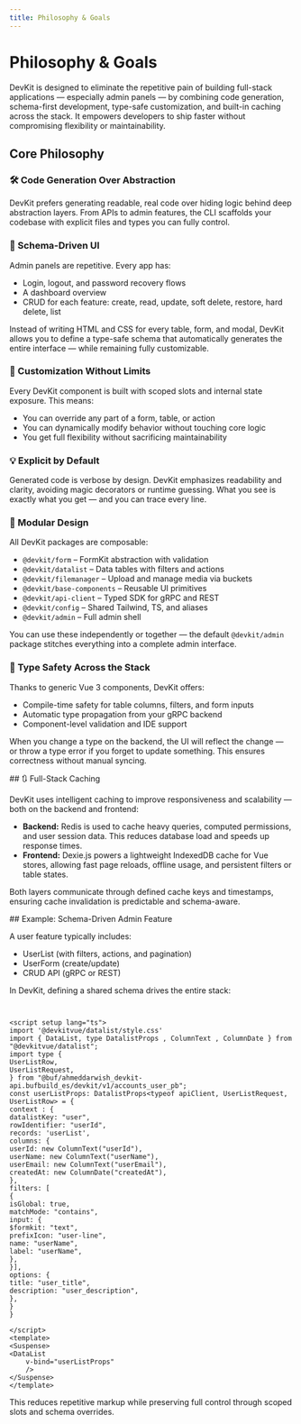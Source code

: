 ```yaml
---
title: Philosophy & Goals
---
```

# Philosophy & Goals
DevKit is designed to eliminate the repetitive pain of building full-stack applications — especially admin panels — by combining code generation, schema-first development, type-safe customization, and built-in caching across the stack. It empowers developers to ship faster without compromising flexibility or maintainability.

## Core Philosophy

### 🛠 Code Generation Over Abstraction

DevKit prefers generating readable, real code over hiding logic behind deep abstraction layers. From APIs to admin features, the CLI scaffolds your codebase with explicit files and types you can fully control.

### 🔁 Schema-Driven UI

Admin panels are repetitive. Every app has:

* Login, logout, and password recovery flows
* A dashboard overview
* CRUD for each feature: create, read, update, soft delete, restore, hard delete, list

Instead of writing HTML and CSS for every table, form, and modal, DevKit allows you to define a type-safe schema that automatically generates the entire interface — while remaining fully customizable.

### 🔧 Customization Without Limits

Every DevKit component is built with scoped slots and internal state exposure. This means:

* You can override any part of a form, table, or action
* You can dynamically modify behavior without touching core logic
* You get full flexibility without sacrificing maintainability

### 💡 Explicit by Default

Generated code is verbose by design. DevKit emphasizes readability and clarity, avoiding magic decorators or runtime guessing. What you see is exactly what you get — and you can trace every line.

### 🧩 Modular Design

All DevKit packages are composable:

* `@devkit/form` – FormKit abstraction with validation
* `@devkit/datalist` – Data tables with filters and actions
* `@devkit/filemanager` – Upload and manage media via buckets
* `@devkit/base-components` – Reusable UI primitives
* `@devkit/api-client` – Typed SDK for gRPC and REST
* `@devkit/config` – Shared Tailwind, TS, and aliases
* `@devkit/admin` – Full admin shell

You can use these independently or together — the default `@devkit/admin` package stitches everything into a complete admin interface.

### 🧬 Type Safety Across the Stack

Thanks to generic Vue 3 components, DevKit offers:

* Compile-time safety for table columns, filters, and form inputs
* Automatic type propagation from your gRPC backend
* Component-level validation and IDE support

When you change a type on the backend, the UI will reflect the change — or throw a type error if you forget to update something. This ensures correctness without manual syncing.

<AppIcon icon='typesafety-graph' class="custom-icon w-full bg-white" />
## 🔃 Full-Stack Caching

DevKit uses intelligent caching to improve responsiveness and scalability — both on the backend and frontend:

* **Backend:** Redis is used to cache heavy queries, computed permissions, and user session data. This reduces database load and speeds up response times.
* **Frontend:** Dexie.js powers a lightweight IndexedDB cache for Vue stores, allowing fast page reloads, offline usage, and persistent filters or table states.

Both layers communicate through defined cache keys and timestamps, ensuring cache invalidation is predictable and schema-aware.

<AppIcon icon='cache-graph' class="custom-icon w-full bg-white" />
<!-- <img style="background: white;padding:1rem;" src="http://127.0.0.1:54321/storage/v1/object/public/files//fullstack_cache.svg" /> -->
## Example: Schema-Driven Admin Feature

A user feature typically includes:

* UserList (with filters, actions, and pagination)
* UserForm (create/update)
* CRUD API (gRPC or REST)

In DevKit, defining a shared schema drives the entire stack:


```vue


<script setup lang="ts">
import '@devkitvue/datalist/style.css'
import { DataList, type DatalistProps , ColumnText , ColumnDate } from "@devkitvue/datalist";
import type {
UserListRow,
UserListRequest,
} from "@buf/ahmeddarwish_devkit-api.bufbuild_es/devkit/v1/accounts_user_pb";
const userListProps: DatalistProps<typeof apiClient, UserListRequest, UserListRow> = {
context : {
datalistKey: "user",
rowIdentifier: "userId",
records: 'userList',
columns: {
userId: new ColumnText("userId"),
userName: new ColumnText("userName"),
userEmail: new ColumnText("userEmail"),
createdAt: new ColumnDate("createdAt"),
},
filters: [
{
isGlobal: true,
matchMode: "contains",
input: { 
$formkit: "text",
prefixIcon: "user-line",  
name: "userName",
label: "userName",
},
}],
options: {
title: "user_title",
description: "user_description",
},
}
}

</script>
<template>
<Suspense>
<DataList
    v-bind="userListProps"
    />
</Suspense>
</template>
```


<script setup lang="ts">
import '@devkitvue/datalist/style.css'
import { DataList, type DatalistProps , ColumnText , ColumnDate } from "@devkitvue/datalist";
import type {
UserListRow,
UserListRequest,
} from "@buf/ahmeddarwish_devkit-api.bufbuild_es/devkit/v1/accounts_user_pb";
const userListProps: DatalistProps<typeof apiClient, UserListRequest, UserListRow> = {
context : {
datalistKey: "user",
rowIdentifier: "userId",
records: 'userList',
columns: {
userId: new ColumnText("userId"),
userName: new ColumnText("userName"),
userEmail: new ColumnText("userEmail"),
createdAt: new ColumnDate("createdAt"),
},
filters: [
{
isGlobal: true,
matchMode: "contains",
input: { 
$formkit: "text",
prefixIcon: "user-line",  
name: "userName",
label: "userName",
},
}],
options: {
title: "user_title",
description: "user_description",
},
}
}

</script>
<Suspense>
<DataList
    v-bind="userListProps"
    />
</Suspense>
This reduces repetitive markup while preserving full control through scoped slots and schema overrides.

